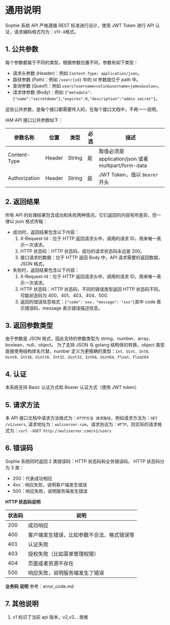 # 通用说明

Sophie 系统 API 严格遵循 REST 标准进行设计，使用 JWT Token 进行 API 认证，请求编码格式均为：`UTF-8`格式。

## 1. 公共参数

每个参数都属于不同的类型，根据参数位置不同，参数有如下类型：

- 请求头参数 (Header)：例如 `Content-Type: application/json`。
- 路径参数 (Path)：例如 `/user/{id}` 中的 id 参数就位于 path 中。
- 查询参数 (Quexf)：例如 `users?username=colin&username=james&value=`。
- 请求体参数 (Body)：例如 `{"metadata":{"name":"secretdemo"},"expires":0,"description":"admin secret"}`。

这些公共参数，是每个接口都需要传入的，在每个接口文档中，不再一一说明。

IAM API 接口公共参数如下：

| 参数名称      | 位置   | 类型   | 必选 | 描述                                                 |
| ------------- | ------ | ------ | ---- | ---------------------------------------------------- |
| Content-Type  | Header | String | 是   | 取值必须是 application/json 或者 multipart/form-data |
| Authorization | Header | String | 是   | JWT Token，值以 `Bearer` 开头                        |

## 2. 返回结果

所有 API 的处理结果包含成功和失败两种情况，它们返回的内容有所差异，但一律以 json 格式传输：

- 成功时，返回结果包含以下内容：
  1. X-Request-Id：位于 HTTP 返回请求头中，调用的请求 ID，用来唯一表示一次请求。
  2. HTTP 状态码：HTTP 状态码，成功的请求状态码永远是 200。
  3. 接口请求的数据：位于 HTTP 返回 Body 中，API 请求需要的返回数据，JSON 格式。
- 失败时，返回结果包含以下内容：
  1. X-Request-Id：位于 HTTP 返回请求头中，调用的请求 ID，用来唯一表示一次请求。
  2. HTTP 状态码：HTTP 状态码，不同的错误类型返回 HTTP 状态码不同，可能状态码为 400、401、403、404、500.
  3. 返回的错误信息格式：`{"code": xxx, "message": "xxx"}`其中 code 表示错误码，message 表示错误描述信息。

## 3. 返回参数类型

由于参数是 JSON 格式，因此支持的参数类型为 string、number、array、boolean、null、object。
为了支持 JSON 与 golang 结构体的转换，object 类型直接使用结构体名代替，number 定义为更精确的类型：`Int、Uint、Int8、Uint8、Int16、Uint16、Int32、Uint32、Int64、Uint64、Float、Float64`

## 4. 认证

本系统支持 Basic 认证方式和 Bearer 认证方式（使用 JWT token）

## 5. 请求方法

本 API 接口文档中请求方法格式为：`HTTP方法 请求路径`，例如请求方法为：`GET /v1/users`, 请求地址为：`wuliserver.com`，请求协议为：`HTTP`，则实际的请求格式为：`curl -XGET http://wuliserver.com/v1/users`

## 6. 错误码

Sophie 系统同时返回 2 类错误码：HTTP 状态码和业务错误码。
HTTP 状态码分为 3 类：

- 200：代表成功相应
- 4xx：响应失败，说明客户端发生错误
- 500：响应失败，说明服务端发生错误

**HTTP 状态码说明**

| 状态码 | 说明                                       |
| ------ | ------------------------------------------ |
| 200    | 成功响应                                   |
| 400    | 客户端发生错误，比如参数不合法、格式错误等 |
| 401    | 认证失败                                   |
| 403    | 授权失败（比如菜单管理权限）               |
| 404    | 页面或者资源不存在                         |
| 500    | 响应失败，说明服务端发生了错误             |

**业务码 说明**
参考：error_code.md

## 7. 其他说明

1. v1 标识了当前 api 版本，v2,v3... 类推
